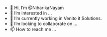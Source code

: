 - 👋 Hi, I’m @NiharikaNayam
- 👀 I’m interested in ...
- 🌱 I’m currently working in Venito it Solutions.
- 💞️ I’m looking to collaborate on ...
- 📫 How to reach me ...

<!---
NiharikaNayam/NiharikaNayam is a ✨ special ✨ repository because its `README.md` (this file) appears on your GitHub profile.
You can click the Preview link to take a look at your changes.
--->
